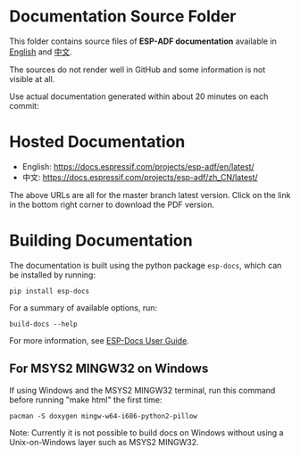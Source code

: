 # Documentation Source Folder

This folder contains source files of **ESP-ADF documentation** available in [English](https://docs.espressif.com/projects/esp-adf/en/latest/) and [中文](https://docs.espressif.com/projects/esp-adf/zh_CN/latest/).

The sources do not render well in GitHub and some information is not visible at all.

Use actual documentation generated within about 20 minutes on each commit:

# Hosted Documentation

* English: https://docs.espressif.com/projects/esp-adf/en/latest/
* 中文: https://docs.espressif.com/projects/esp-adf/zh_CN/latest/

The above URLs are all for the master branch latest version. Click on the link in the bottom right corner to download the PDF version.


# Building Documentation

The documentation is built using the python package `esp-docs`, which can be installed by running:

```
pip install esp-docs
```

For a summary of available options, run:

```
build-docs --help
```

For more information, see [ESP-Docs User Guide](https://docs.espressif.com/projects/esp-docs/en/latest/).

## For MSYS2 MINGW32 on Windows

If using Windows and the MSYS2 MINGW32 terminal, run this command before running "make html" the first time:

```
pacman -S doxygen mingw-w64-i686-python2-pillow
```

Note: Currently it is not possible to build docs on Windows without using a Unix-on-Windows layer such as MSYS2 MINGW32.

